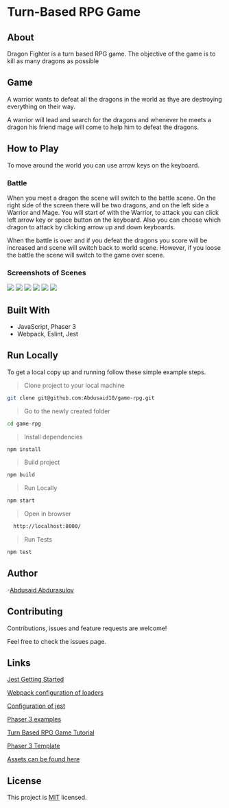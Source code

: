# Turn-Based RPG Game
## About
Dragon Fighter is a turn based RPG game. The objective of the game is to kill as many dragons as possible

## Game
A warrior wants to defeat all the dragons in the world as thye are destroying everything on their way. 

A warrior will lead and search for the dragons and whenever he meets a dragon his friend mage will come to help him to defeat the dragons.

## How to Play
To move around the world you can use arrow keys on the keyboard.

### Battle
When you meet a dragon the scene will switch to the battle scene. On the right side of the screen there will be two dragons, and on the left side a Warrior and Mage. You will start of with the Warrior, to attack you can click left arrow key or space button on the keyboard. Also you can choose which dragon to attack by clicking arrow up and down keyboards.

When the battle is over and if you defeat the dragons you score will be increased and scene will switch back to world scene. However, if you loose the battle the scene will switch to the game over scene.

### Screenshots of Scenes 
<img src="./screenshots/main.png">

<img src="./screenshots/input.png">

<img src="./screenshots/world.png">
<img src="./screenshots/battle.png">
<img src="./screenshots/options.png">
<img src="./screenshots/gameOver.png">

## Built With
* JavaScript, Phaser 3
* Webpack, Eslint, Jest

## Run Locally
To get a local copy up and running follow these simple example steps.

> Clone project to your local machine
```bash
git clone git@github.com:Abdusaid10/game-rpg.git
```

> Go to the newly created folder
```bash
cd game-rpg
```
> Install dependencies
```bash
npm install
```
> Build project
```bash
npm build
```
> Run Locally
```bash
npm start
```

> Open in browser
```bash
  http://localhost:8000/
```
> Run Tests
```bash
npm test
```
## Author

-[Abdusaid Abdurasulov](https://github.com/Abdusaid10)

## Contributing
Contributions, issues and feature requests are welcome!

Feel free to check the issues page.
## Links
[Jest Getting Started](https://jestjs.io/docs/en/getting-started)

[Webpack configuration of loaders](https://webpack.js.org/guides/getting-started/)

[Configuration of jest](https://jestjs.io/docs/en/webpack)

[Phaser 3 examples](https://phaser.io/examples)

[Turn Based RPG Game Tutorial](https://gamedevacademy.org/how-to-create-a-turn-based-rpg-game-in-phaser-3-part-1/)

[Phaser 3 Template](https://phasertutorials.com/creating-a-phaser-3-template-part-1/)

[Assets can be found here](https://opengameart.org/)

## License
This project is [MIT](https://github.com/Abdusaid10/game-rpg/blob/master/LICENSE) licensed.